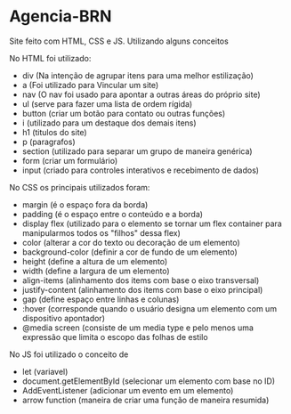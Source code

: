 # Agencia-BRN

Site feito com HTML, CSS e JS. Utilizando alguns conceitos

No HTML foi utilizado:

- div (Na intenção de agrupar itens para uma melhor estilização)
- a (Foi utilizado para Vincular um site)
- nav (O nav foi usado para apontar a outras áreas do próprio site)
- ul (serve para fazer uma lista de ordem rígida)
- button (criar um botão para contato ou outras funções)
- i (utilizado para um destaque dos demais itens)
- h1 (titulos do site)
- p (paragrafos)
- section (utilizado para separar um grupo de maneira genérica)
- form (criar um formulário)
- input (criado para controles interativos e recebimento de dados)

No CSS os principais utilizados foram:

- margin (é o espaço fora da borda)
- padding (é o espaço entre o conteúdo e a borda)
- display flex (utilizado para o elemento se tornar um flex container para manipularmos todos os "filhos" dessa flex)
- color (alterar a cor do texto ou decoração de um elemento)
- background-color (definir a cor de fundo de um elemento)
- height (define a altura de um elemento)
- width (define a largura de um elemento)
- align-items (alinhamento dos items com base o eixo transversal)
- justify-content (alinhamento dos items com base o eixo principal)
- gap (define espaço entre linhas e colunas)
- :hover (corresponde quando o usuário designa um elemento com um dispositivo apontador)
- @media screen (consiste de um media type e pelo menos uma expressão que limita o escopo das folhas de estilo

No JS foi utilizado o conceito de 

- let (variavel)
- document.getElementById (selecionar um elemento com base no ID)
- AddEventListener (adicionar um evento em um elemento)
- arrow function (maneira de criar uma função de maneira resumida)
